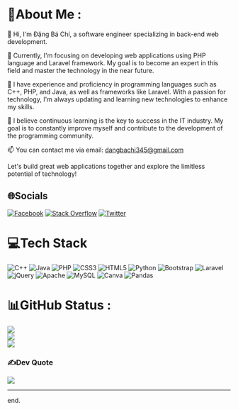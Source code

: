 # 💫About Me :
👋 Hi, I'm Đặng Bá Chí, a software engineer specializing in back-end web development.

💼 Currently, I'm focusing on developing web applications using PHP language and Laravel framework. My goal is to become an expert in this field and master the technology in the near future.

🚀 I have experience and proficiency in programming languages such as C++, PHP, and Java, as well as frameworks like Laravel. With a passion for technology, I'm always updating and learning new technologies to enhance my skills.

🌱 I believe continuous learning is the key to success in the IT industry. My goal is to constantly improve myself and contribute to the development of the programming community.

📫 You can contact me via email: dangbachi345@gmail.com

Let's build great web applications together and explore the limitless potential of technology!


## 🌐Socials
[![Facebook](https://img.shields.io/badge/Facebook-%231877F2.svg?logo=Facebook&logoColor=white)](https://facebook.com/100082223889641) [![Stack Overflow](https://img.shields.io/badge/-Stackoverflow-FE7A16?logo=stack-overflow&logoColor=white)](https://stackoverflow.com/users/null) [![Twitter](https://img.shields.io/badge/Twitter-%231DA1F2.svg?logo=Twitter&logoColor=white)](https://twitter.com/null) 

# 💻Tech Stack
![C++](https://img.shields.io/badge/c++-%2300599C.svg?style=for-the-badge&logo=c%2B%2B&logoColor=white) ![Java](https://img.shields.io/badge/java-%23ED8B00.svg?style=for-the-badge&logo=java&logoColor=white) ![PHP](https://img.shields.io/badge/php-%23777BB4.svg?style=for-the-badge&logo=php&logoColor=white) ![CSS3](https://img.shields.io/badge/css3-%231572B6.svg?style=for-the-badge&logo=css3&logoColor=white) ![HTML5](https://img.shields.io/badge/html5-%23E34F26.svg?style=for-the-badge&logo=html5&logoColor=white) ![Python](https://img.shields.io/badge/python-3670A0?style=for-the-badge&logo=python&logoColor=ffdd54) ![Bootstrap](https://img.shields.io/badge/bootstrap-%23563D7C.svg?style=for-the-badge&logo=bootstrap&logoColor=white) ![Laravel](https://img.shields.io/badge/laravel-%23FF2D20.svg?style=for-the-badge&logo=laravel&logoColor=white) ![jQuery](https://img.shields.io/badge/jquery-%230769AD.svg?style=for-the-badge&logo=jquery&logoColor=white) ![Apache](https://img.shields.io/badge/apache-%23D42029.svg?style=for-the-badge&logo=apache&logoColor=white) ![MySQL](https://img.shields.io/badge/mysql-%2300f.svg?style=for-the-badge&logo=mysql&logoColor=white) ![Canva](https://img.shields.io/badge/Canva-%2300C4CC.svg?style=for-the-badge&logo=Canva&logoColor=white) ![Pandas](https://img.shields.io/badge/pandas-%23150458.svg?style=for-the-badge&logo=pandas&logoColor=white)
# 📊GitHub Status :
![](https://github-readme-stats.vercel.app/api?username=dbchis&theme=radical&hide_border=false&include_all_commits=false&count_private=false)<br/>
![](https://github-readme-streak-stats.herokuapp.com/?user=dbchis&theme=radical&hide_border=false)<br/>
![](https://github-readme-stats.vercel.app/api/top-langs/?username=dbchis&theme=radical&hide_border=false&include_all_commits=false&count_private=false&layout=compact)

### ✍️Dev Quote
![](https://quotes-github-readme.vercel.app/api?type=horizontal&theme=radical)

---
end.

